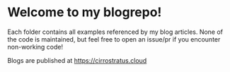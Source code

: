 # Welcome to my blogrepo!

Each folder contains all examples referenced by my blog articles. None of the code is maintained, but feel free to open an issue/pr if you encounter non-working code!

Blogs are published at https://cirrostratus.cloud
